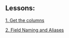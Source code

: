 <a id="title"></a>

## Lessons:

[1. Get the columns](/lessons/_001_lesson/)

[2. Field Naming and Aliases](/lessons/_002_lesson/)

